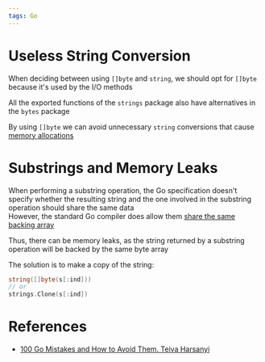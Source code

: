 ```yaml
---
tags: Go
---
```


# Useless String Conversion

When deciding between using `[]byte` and `string`, we should opt for `[]byte` because it's used by the I/O methods

All the exported functions of the `strings` package also have alternatives in the `bytes` package

By using `[]byte` we can avoid unnecessary `string` conversions that cause [memory allocations](Go%20Strings%20Internals.md)

# Substrings and Memory Leaks

When performing a substring operation, the Go specification doesn't specify whether the resulting string and the one involved in the substring operation should share the same data  
However, the standard Go compiler does allow them [share the same backing array](Go%20Strings%20Internals.md)

Thus, there can be memory leaks, as the string returned by a substring operation will be backed by the same byte array

The solution is to make a copy of the string:

```go
string([]byte(s[:ind]))
// or
strings.Clone(s[:ind])
```

# References

- [100 Go Mistakes and How to Avoid Them. Teiva Harsanyi](References.md#100%20Go%20Mistakes%20and%20How%20to%20Avoid%20Them.%20Teiva%20Harsanyi)
